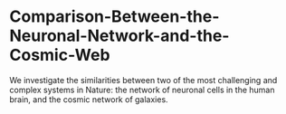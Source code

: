 # Comparison-Between-the-Neuronal-Network-and-the-Cosmic-Web
We investigate the similarities between two of the most challenging and complex systems in Nature: the network of neuronal cells in the human brain, and the cosmic network of galaxies.

